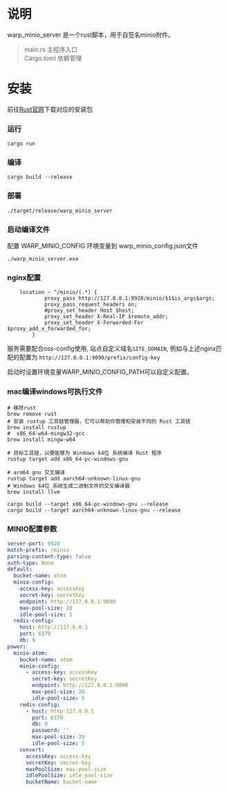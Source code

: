 # 说明

warp_minio_server 是一个rust脚本，用于自签名minio附件。

> main.rs 主程序入口  
> Cargo.toml 依赖管理
# 安装

前往[Rust官网](https://www.rust-lang.org/)下载对应的安装包

### 运行
```shell
cargo run
```

### 编译
```shell
cargo build --release
```

### 部署
```shell
./target/release/warp_minio_server
```


### 启动编译文件

配置 WARP_MINIO_CONFIG 环境变量到 warp_minio_config.json文件
```shell
./warp_minio_server.exe
```

### nginx配置

```shell
	location ~ ^/minio/(.*) {
			proxy_pass http://127.0.0.1:9928/minio/$1$is_args$args;
			proxy_pass_request_headers on;
			#proxy_set_header Host $host;
			proxy_set_header X-Real-IP $remote_addr;
			proxy_set_header X-Forwarded-For $proxy_add_x_forwarded_for;
		}
```

服务需要配合oss-config使用, 站点自定义域名`SITE_DOMAIN`, 例如与上述nginx匹配的配置为 `http://127.0.0.1:9090/prefix/config-key`

启动时设置环境变量WARP_MINIO_CONFIG_PATH可以自定义配置。


### mac编译windows可执行文件

```shell
# 移除rust
brew remove rust
# 安装 rustup 工具链管理器，它可以帮助你管理和安装不同的 Rust 工具链
brew install rustup
#  x86_64-w64-mingw32-gcc
brew install mingw-w64

# 目标工具链，以便能够为 Windows 64位 系统编译 Rust 程序
rustup target add x86_64-pc-windows-gnu

# arm64 gnu 交叉编译
rustup target add aarch64-unknown-linux-gnu
# Windows 64位 系统生成二进制文件的交叉编译器
brew install llvm

cargo build --target x86_64-pc-windows-gnu --release
cargo build --target aarch64-unknown-linux-gnu --release
```

### MINIO配置参数
```yaml
server-port: 9928
match-prefix: /minio
parsing-content-type: false
auth-type: None
default:
  bucket-name: atom
  minio-config:
    access-key: accessKey
    secret-key: secretKey
    endpoint: http://127.0.0.1:9090
    max-pool-size: 20
    idle-pool-size: 5
  redis-config:
    host: http://127.0.0.1
    port: 6379
    db: 9
power:
  minio-atom:
    bucket-name: atom
    minio-config:
      - access-key: accessKey
        secret-key: secretKey
        endpoint: http://127.0.0.1:9090
        max-pool-size: 20
        idle-pool-size: 5
    redis-config:
      - host: http:127.0.0.1
        port: 6379
        db: 9
        password: ''
        max-pool-size: 20
        idle-pool-size: 5
    convert:
      accessKey: access-key
      secretKey: secret-key
      maxPoolSize: max-pool-size
      idlePoolSize: idle-pool-size
      bucketName: bucket-name
```
